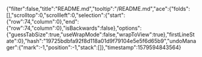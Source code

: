 {"filter":false,"title":"README.md","tooltip":"/README.md","ace":{"folds":[],"scrolltop":0,"scrollleft":0,"selection":{"start":{"row":74,"column":0},"end":{"row":74,"column":0},"isBackwards":false},"options":{"guessTabSize":true,"useWrapMode":false,"wrapToView":true},"firstLineState":0},"hash":"19725bdbfa92f8d118a01d9f79104e5e5f6d65b9","undoManager":{"mark":-1,"position":-1,"stack":[]},"timestamp":1579594843564}